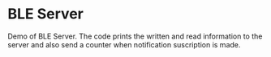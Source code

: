 BLE Server
========================

Demo of BLE Server.
The code prints the written and read information to the server and also send a counter when notification suscription is made.
